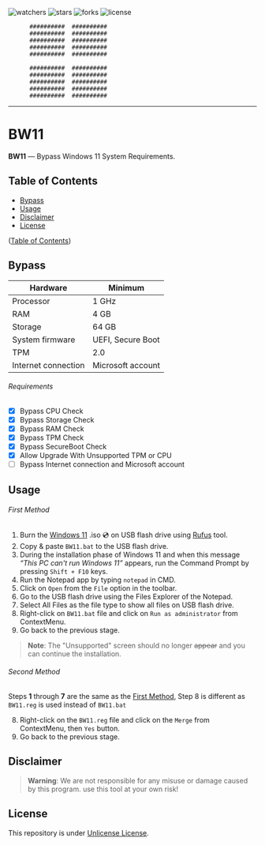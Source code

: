 ![watchers](https://custom-icon-badges.demolab.com/github/watchers/haithamaouati/BW11?logo=eye)
![stars](https://custom-icon-badges.demolab.com/github/stars/haithamaouati/BW11?logo=star)
![forks](https://custom-icon-badges.demolab.com/github/forks/haithamaouati/BW11?logo=repo-forked)
![license](https://custom-icon-badges.demolab.com/github/license/haithamaouati/BW11?logo=law)

```
      ##########  ##########
      ##########  ##########
      ##########  ##########
      ##########  ##########
      ##########  ##########

      ##########  ##########
      ##########  ##########
      ##########  ##########
      ##########  ##########
      ##########  ##########
```

___

# BW11
**BW11** — Bypass Windows 11 System Requirements.

## Table of Contents
- [Bypass](#bypass)
- [Usage](#usage)
- [Disclaimer](#disclaimer)
- [License](#license)

([Table of Contents](#table-of-contents))

## Bypass
Hardware | Minimum
--- | ---
Processor | 1 GHz
RAM | 4 GB
Storage | 64 GB
System firmware | UEFI, Secure Boot
TPM | 2.0
Internet connection| Microsoft account

###### Requirements
- [x] Bypass CPU Check
- [x] Bypass Storage Check
- [x] Bypass RAM Check
- [x] Bypass TPM Check
- [x] Bypass SecureBoot Check
- [x] Allow Upgrade With Unsupported TPM or CPU
- [ ] Bypass Internet connection and Microsoft account

## Usage
###### First Method
1. Burn the [Windows 11]() .iso :cd: on USB flash drive using [Rufus]() tool.
2. Copy & paste `BW11.bat` to the USB flash drive.
3. During the installation phase of Windows 11 and when this message _“This PC can't run Windows 11”_ appears, run the Command Prompt by pressing `Shift + F10` keys.
4. Run the Notepad app by typing `notepad` in CMD.
5. Click on `Open` from the `File` option in the toolbar.
6. Go to the USB flash drive using the Files Explorer of the Notepad.
7. Select All Files as the file type to show all files on USB flash drive.
8. Right-click on `BW11.bat` file and click on `Run as administrator` from ContextMenu.
9. Go back to the previous stage.

> **Note**:
> The "Unsupported" screen should no longer ~~appear~~ and you can continue the installation.

###### Second Method
Steps **1** through **7** are the same as the [First Method](#first-method), Step 8 is different as `BW11.reg` is used instead of `BW11.bat`

8. Right-click on the `BW11.reg` file and click on the `Merge` from ContextMenu, then `Yes` button.
9. Go back to the previous stage.

## Disclaimer
> **Warning**:
> We are not responsible for any misuse or damage caused by this program. use this tool at your own risk!

## License
This repository is under [Unlicense License](https://github.com/haithamaouati/BW11/blob/main/LICENSE).

